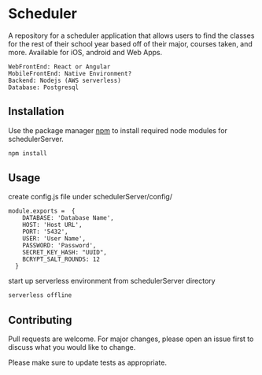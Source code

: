 # Scheduler
A repository for a scheduler application that allows users to find the classes for the rest of their school year based off of their major, courses taken, and more. Available for iOS, android and Web Apps.

```
WebFrontEnd: React or Angular
MobileFrontEnd: Native Environment?
Backend: Nodejs (AWS serverless)
Database: Postgresql
```


## Installation

Use the package manager [npm](https://nodejs.org/en/download/) to install required node modules for schedulerServer.

```bash
npm install
```

## Usage
create config.js file under schedulerServer/config/

```nodejs
module.exports =  {
    DATABASE: 'Database Name',
    HOST: 'Host URL',
    PORT: '5432',
    USER: 'User Name',
    PASSWORD: 'Password',
    SECRET_KEY_HASH: "UUID",
    BCRYPT_SALT_ROUNDS: 12
  }
```

start up serverless environment from schedulerServer directory

```bash
serverless offline
```

## Contributing
Pull requests are welcome. For major changes, please open an issue first to discuss what you would like to change.

Please make sure to update tests as appropriate.
